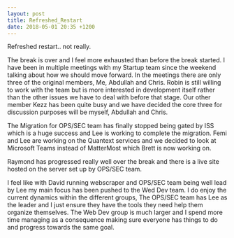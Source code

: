 ```yaml
---
layout: post
title: Refreshed_Restart
date: 2018-05-01 20:35 +1200
---
```

Refreshed restart.. not really.

The break is over and I feel more exhausted than before the break started. 
I have been in multiple meetings with my Startup team since the weekend talking about how we should move forward.
In the meetings there are only three of the original members, Me, Abdullah and Chris. Robin is still willing to work with the team but is more interested in development itself rather than the other issues we have to deal with before that stage. Our other member Kezz has been quite busy and we have decided the core three for discussion purposes will be myself, Abdullah and Chris.

The Migration for OPS/SEC team has finally stopped being gated by ISS which is a huge success and Lee is working to complete the migration. Femi and Lee are working on the Quantext services and we decided to look at Microsoft Teams instead of MatterMost which Brett is now working on.

Raymond has progressed really well over the break and there is a live site hosted on the server set up by OPS/SEC team. 

I feel like with David running webscraper and OPS/SEC team being well lead by Lee my main focus has been pushed to the Wed Dev team. I do enjoy the current dynamics within the different groups, The OPS/SEC team has Lee as the leader and I just ensure they have the tools they need help them organize themselves. The Web Dev group is much larger and I spend more time managing as a consequence making sure everyone has things to do and progress towards the same goal.
